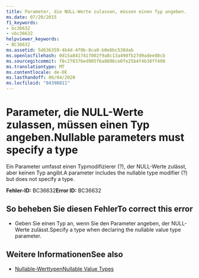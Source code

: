 ```yaml
---
title: Parameter, die NULL-Werte zulassen, müssen einen Typ angeben.
ms.date: 07/20/2015
f1_keywords:
- bc36632
- vbc36632
helpviewer_keywords:
- BC36632
ms.assetid: 5d636359-4b4d-4f0b-8ca0-b0e6bc538dab
ms.openlocfilehash: 0d15a8417417002f9a8c13a498fb27d9adee88cb
ms.sourcegitcommit: f8c270376ed905f6a8896ce0fe25b4f4b38ff498
ms.translationtype: MT
ms.contentlocale: de-DE
ms.lasthandoff: 06/04/2020
ms.locfileid: "84398811"
---
```

# <a name="nullable-parameters-must-specify-a-type"></a><span data-ttu-id="5bb86-102">Parameter, die NULL-Werte zulassen, müssen einen Typ angeben.</span><span class="sxs-lookup"><span data-stu-id="5bb86-102">Nullable parameters must specify a type</span></span>
<span data-ttu-id="5bb86-103">Ein Parameter umfasst einen Typmodifizierer (?), der NULL-Werte zulässt, aber keinen Typ angibt.</span><span class="sxs-lookup"><span data-stu-id="5bb86-103">A parameter includes the nullable type modifier (?) but does not specify a type.</span></span>  
  
 <span data-ttu-id="5bb86-104">**Fehler-ID:** BC36632</span><span class="sxs-lookup"><span data-stu-id="5bb86-104">**Error ID:** BC36632</span></span>  
  
## <a name="to-correct-this-error"></a><span data-ttu-id="5bb86-105">So beheben Sie diesen Fehler</span><span class="sxs-lookup"><span data-stu-id="5bb86-105">To correct this error</span></span>  
  
- <span data-ttu-id="5bb86-106">Geben Sie einen Typ an, wenn Sie den Parameter angeben, der NULL-Werte zulässt.</span><span class="sxs-lookup"><span data-stu-id="5bb86-106">Specify a type when declaring the nullable value type parameter.</span></span>  
  
## <a name="see-also"></a><span data-ttu-id="5bb86-107">Weitere Informationen</span><span class="sxs-lookup"><span data-stu-id="5bb86-107">See also</span></span>

- [<span data-ttu-id="5bb86-108">Nullable-Werttypen</span><span class="sxs-lookup"><span data-stu-id="5bb86-108">Nullable Value Types</span></span>](../programming-guide/language-features/data-types/nullable-value-types.md)
